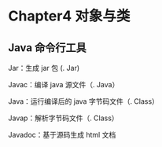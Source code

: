 # Chapter4 对象与类


## Java 命令行工具

Jar：生成 jar 包 (. Jar)

Javac：编译 java 源文件（. Java）

Java：运行编译后的 java 字节码文件（. Class）

Javap：解析字节码文件（. Class）

Javadoc：基于源码生成 html 文档
